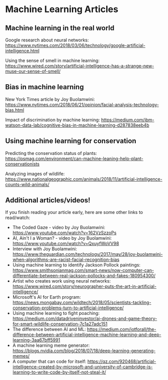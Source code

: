 # Machine Learning Articles

## Machine learning in the real world

Google research about neural networks: https://www.nytimes.com/2018/03/06/technology/google-artificial-intelligence.html

Using the sense of smell in machine learning: https://www.wired.com/story/artificial-intelligence-has-a-strange-new-muse-our-sense-of-smell/

## Bias in machine learning

New York Times article by Joy Buolamwini: https://www.nytimes.com/2018/06/21/opinion/facial-analysis-technology-bias.html

Impact of discrimination by machine learning: https://medium.com/ibm-watson-data-lab/cognitive-bias-in-machine-learning-d287838eeb4b

## Using machine learning for conservation

Predicting the conservation status of plants: https://psmag.com/environment/can-machine-leaning-help-plant-conservationists

Analyzing images of wildlife: https://www.nationalgeographic.com/animals/2018/11/artificial-intelligence-counts-wild-animals/

## Additional articles/videos!

If you finish reading your article early, here are some other links to read/watch:

+ The Coded Gaze - video by Joy Buolamwini: https://www.youtube.com/watch?v=162VzSzzoPs
+ AI, Ain't I a Woman? - video by Joy Buolamwini: https://www.youtube.com/watch?v=QxuyfWoVV98
+ Interview with Joy Buolamwini: https://www.theguardian.com/technology/2017/may/28/joy-buolamwini-when-algorithms-are-racist-facial-recognition-bias
+ Using machine learning to identify Jackson Pollock paintings: https://www.smithsonianmag.com/smart-news/now-computer-can-differentiate-between-real-jackson-pollocks-and-fakes-180954300/ 
+ Artist who creates work using neural networks: https://www.wired.com/story/neurographer-puts-the-art-in-artificial-intelligence/
+ Microsoft's AI for Earth program: https://news.mongabay.com/wildtech/2018/05/scientists-tackling-conservation-problems-turn-to-artificial-intelligence/
+ Using machine learning to fight poaching: https://medium.com/datadriveninvestor/ai-drones-and-game-theory-for-smart-wildlife-conservation-7c1a27adc151
+ The difference between AI and ML: https://medium.com/iotforall/the-difference-between-artificial-intelligence-machine-learning-and-deep-learning-3aa67bff5991
+ A machine learning meme generator: https://blogs.nvidia.com/blog/2018/07/18/deep-learning-generating-memes/
+ A computer that can code for itself: https://qz.com/920468/artificial-intelligence-created-by-microsoft-and-university-of-cambridge-is-learning-to-write-code-by-itself-not-steal-it/
